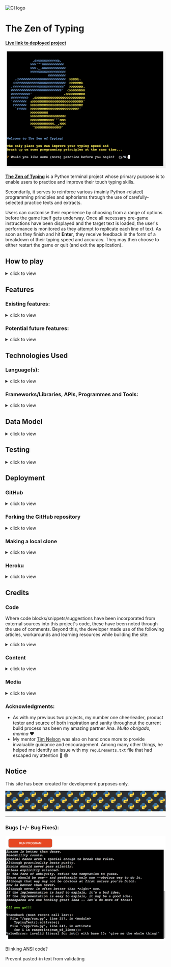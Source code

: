 ![CI logo](https://codeinstitute.s3.amazonaws.com/fullstack/ci_logo_small.png)

# The Zen of Typing

#### [Live link to deployed project](https://zen-of-typing.herokuapp.com/)

![in-game screenshot of deployment terminal](docs/images/screenshots/in-game-deployed.png)

**[The Zen of Typing](https://zen-of-typing.herokuapp.com/)** is a Python terminal project whose primary purpose is to enable users to practice and improve their touch typing skills.

Secondarily, it serves to reinforce various (mainly Python-related) programming principles and aphorisms through the use of carefully-selected practice texts and extracts.

Users can customise their experience by choosing from a range of options before the game itself gets underway. Once all necessary pre-game instructions have been displayed and the target text is loaded, the user's performance is monitored as they attempt to replicate each line of text. As soon as they finish and hit **Enter**, they receive feedback in the form of a breakdown of their typing speed and accuracy. They may then choose to either restart the game or quit (and exit the application).

## How to play

<details>
    <summary>
    click to view
    </summary>

The Zen of Typing is loosely modelled on classic typing programmes such as ['Mavis Beacon Teaches Typing!'](https://en.wikipedia.org/wiki/Mavis_Beacon_Teaches_Typing), which the developer was known to spend countless hours practicing throughout his misspent youth.

![Mavis Beacon game cover](docs/images/mavis-beacon-cover.png)

The title is also a play on ['The Zen of Python'](https://www.python.org/dev/peps/pep-0020/), Pythoneer [Tim Peters'](https://en.wikipedia.org/wiki/Tim_Peters_(software_engineer)) list of fundamental commandments for the then-nascent programming language, which was first issued in 1999 and has since come to be seen as something of a cornerstone document.

To begin, a welcome message is communicated on the start screen and the user is asked if they would like to warm up by tackling a practice text (which is subsequently revealed to be [Tom Cargill's humorous observation now known as the 'ninety-ninety rule'](https://en.wikipedia.org/wiki/Ninety%E2%80%93ninety_rule)).

![How to play screenshot 1](docs/images/screenshots/how-to-play/how-to-play-1.png)

Following this optional practice session - which they can take as many times as they wish - the user is given a multiple-choice menu of target texts, from which they must choose one by using the Up, Down and Enter keys on their keyboard. There are six texts in all, each of which is denoted by a slightly cryptic title/acronym. If the user finds that they are struggling to decide on a text, they may opt to effectively 'roll the dice' by asking the computer to pick one at random for them.

![How to play screenshot 2](docs/images/screenshots/how-to-play/how-to-play-2.png)

Once a text has been chosen, a subsequent menu similarly asks the listener to choose from a range of options, this time corresponding to the number of lines they wish to type. The list is once again navigated using the Up, Down and Enter keys.

![How to play screenshot 3](docs/images/screenshots/how-to-play/how-to-play-3.png)

Having selected both a text and the number of lines to be typed, the user is next asked if they know the secret password. This time they must provide an answer by inputting either 'Y' or 'N' on their keyboard.

![How to play screenshot 4](docs/images/screenshots/how-to-play/how-to-play-4.png)

- If they **don't** know it, a summary of their choices is displayed and the target text is outputted in italics. A bold yellow "Off you go!!!" message signals that the game is underway and they must begin the typing task.

![How to play screenshot 5](docs/images/screenshots/how-to-play/how-to-play-5.png)

- If, on the other hand, they **do** know the secret password (and indicate so by pressing 'Y'), they are prompted to enter it as an input string.
  - If the password they enter happens to be incorrect, they are alerted to this fact by a bold red feedback message, after which the password functionality is discarded and the game begins in the usual fashion (see above)

  ![How to play screenshot 6](docs/images/screenshots/how-to-play/how-to-play-6.png)

  - If they enter a correct password, meanwhile, they unlock a bonus submenu offering the chance to acticate the 'Beast Mode' feature (explained in more detail below).

  ![How to play screenshot 7](docs/images/screenshots/how-to-play/how-to-play-7.png)
</details>

## Features

### Existing features:

<details>
  <summary>
  click to view
  </summary>

![ASCII art typewriter](docs/images/ascii-art-typewriter.jpg)

- #### Python-centric ASCII art hero image and colour scheme
  <details>
    <summary>
    click to view
    </summary>

  The prevalent blue and yellow design palette both draws the user's attention and reinforces the fact that this is very much a [Python](https://en.wikipedia.org/wiki/File:Python-logo-notext.svg) application. Elsewhere, semantic text feedback is displayed in a familiar and intuitive fashion, e.g. error messages in red, success alerts in green. While many terminal projects can look drab and monotone, it was the developer's intention that The Zen of Typing should be anything but.

  ![Features screenshot 1](docs/images/screenshots/features/features-1.png)
    </details>

- #### Immersive sequential flow of multiple-choice menus and questions (enabled c/o the [PyInquirer module](https://github.com/CITGuru/PyInquirer))
  <details>
    <summary>
    click to view
    </summary>

  From a UX standpoint, the [closed-ended](https://en.wikipedia.org/wiki/Closed-ended_question) nature of almost all of the questions with which the user is presented minimises the risk of error and all but eliminates the possibility of invalid user input. This saves time (for both developer and user), while also delivering a neat and concise pre-game interface.
    </details>

- #### Warm-up/Practice option
  <details>
    <summary>
    click to view
    </summary>

  Not everyone is a super-fast expert typist. Similarly, not everyone produces their finest work under pressure. Bearing this in mind, The Zen of Typing allows users to practice their typing in a relaxed fashion without having to worry about performance metrics (the practice mode is not 'recorded', i.e. no speed/accuracy calculations are made). They may then progress to the stricter in-game conditions whenever they feel ready.
  ![Features screenshot 2](docs/images/screenshots/features/features-2.png)
    </details>

- #### Randomised text selection fallback option
  <details>
    <summary>
    click to view
    </summary>

  [Hick's Law](https://lawsofux.com/hicks-law/) states that "the time it takes to make a decision increases with the number and complexity of choices". If, therefore, the user feels somewhat overwhelmed at having to choose between the six available target texts, they can simply ask the [random module](https://docs.python.org/3/library/random.html) to help lighten their cognitive load by deciding for them.
  ![Features screenshot 3](docs/images/screenshots/features/features-3.png)
    </details>

- #### Programming-themed target text content
  <details>
    <summary>
    click to view
    </summary>

  Five of the six available target texts are directly related to computer programming, with a strong Python emphasis. While it would arguably have been simpler to work with generic/filler content, this way the Zen of Typing user stands to kill two birds with one stone (so to speak) by rounding out their coding knowledge as they're working on their typing speed.
  ![Features screenshot 4](docs/images/screenshots/features/features-4.png)
    </details>

- #### API integration
  <details>
    <summary>
    click to view
    </summary>

  One of the five programming-related target texts mentioned above is actually a dynamically-generated random list of responses from an end-point associated with the [pyjokes ("jokes as a service") API](https://pyjok.es/).

  ![pyjokes logo](docs/images/icons/logo-pyjokes.png)
    </details>

- #### Gamification
  <details>
    <summary>
    click to view
    </summary>

  One surefire way to drive user engagement is to harness the principles of [operant conditioning](https://en.wikipedia.org/wiki/Operant_conditioning) when designing an interactive application. The Zen of Typing adheres to this objective on at least two fronts:
  - The user is provided with instant feedback in the form of a results breakdown, consisting of overall time taken, accuracy and average speed (in words typed per minute). In most cases, this alone should be enough of a hook to encourage them to keep playing in the hope of improving on their current personal best score(s)
  ![Features screenshot 5](docs/images/screenshots/features/features-5.png)
  - The secret password/'Beast Mode' functionality is initially alluded to in passing, but quickly becomes a central aspect of the game. Crucially, the user is never directly informed as to how and when the next character of this password will be revealed, so they are kept guessing (and wanting more) to a large extent.
  ![Features screenshot 6](docs/images/screenshots/features/features-6.png)
    </details>

  - #### Input validation and error-checking
    <details>
      <summary>
      click to view
      </summary>

    The one open-ended question demanding user input is the secret password prompt. This is handled in a straightforward binary fashion: if the user enters anything other than the correct (case-sensitive) password, they are informed of their mistake and the game simply starts as normal. This is accomplished by using a compound if statement within the game class's main `activate()` method.
    ![Features screenshot 7](docs/images/screenshots/features/features-7.png)
      </details>

  </details>

### Potential future features:

<details>
  <summary>
  click to view
  </summary>

![ASCII art computer](docs/images/ascii-art-computer.jpg)

- #### Ask user to enter email and send them a breakdown of their typing speed/accuracy (via smtplib module)?
  Given more time, I would have.....

- #### Real-time user feedback, e.g. incorrectly-typed text highlighted in red so that the user can go back and correct mistake(s) (cf. [this example](https://mithil467.github.io/mitype/))

- #### Add padding to terminal output (chiefly the target text and/or user input) to improve readability and overall appearance (cf. [this blog post](https://stackabuse.com/padding-strings-in-python/))

- #### Bind secret password reveal functionality not just to typing speed, but also to accuracy
  </details>

## Technologies Used

### Language(s):

<details>
  <summary>
    click to view
  </summary>

- [Python 3.9.2:](https://www.python.org/downloads/release/python-392/) used to anchor the project and direct all application behaviour
- [JavaScript:](https://en.wikipedia.org/wiki/JavaScript) used to provide the start script needed to run the Code Institute mock terminal in the browser
- [HTML](https://en.wikipedia.org/wiki/HTML) used to construct the elements involved in building the mock terminal in the browser
</details>

### Frameworks/Libraries, APIs, Programmes and Tools:

<details>
  <summary>
    click to view
  </summary>

- Python modules/packages:

  - Standard library imports:

    - [`python-future`:](https://python-future.org/index.html) used to ensure a fully Python 2/3-compatible codebase
    - [`random`:](https://docs.python.org/3/library/random.html) used to implement pseudo-random number generation
    - [`sys`:](https://docs.python.org/3/library/sys.html) used to provide various functions and variables that are used to manipulate different parts of the Python runtime environment
    - [`textwrap`:](https://docs.python.org/3/library/textwrap.html) used for wrapping and formatting of plain text throughout the project (made necessary due to the width and height constraints of the browser mock terminal)
    - [`time`:](https://docs.python.org/3/library/time.html) used to provide ad hoc stopwatch-like functionality when calculating and recording user typing speed

  - Third-party imports:

    - [PyInquirer:](https://github.com/CITGuru/PyInquirer) used to provide a collection of common interactive command line user interfaces, e.g. for compiling multiple-choice questions and managing in-app hierarchical prompts in an intuitive and efficient manner
    - [pyjokes:](https://pyjok.es/) used to supply the project with a randomly-assembled feed of one-line programming jokes, which is then repurposed into one of the app's target texts availabel to the user
    - [Prompt Toolkit:](https://www.npmjs.com/package/react-resize-detector) cross-platform foundational library on top of which PyInquirer (see above) is built

- [Visual Studio Code:](https://code.visualstudio.com/) used as the online IDE for the project
- [Git:](https://git-scm.com/) used to handle version control throughout the project's evolution
- [GitHub:](https://github.com/) used to compile and remotely store the project's codebase following successive local commits initiated from the command line
- [Heroku:](https://heroku.com/) used to deploy the site and aid workflow in line with serverless continuous deployment best practices
- [pyjokes API:](https://pyjok.es/api/) used to request and compile lists of programming jokes as needed (via the module's `get_jokes` function)
- Valentin Bryukhanov's [PEP8 online checker](http://pep8online.com/) was used to [validate](#validation) the project's Python code, in line with best practice.
- [Ezgif image converter:](https://ezgif.com/svg-to-png) used to convert the Python logo used in the creation of a project favicon from `.svg` to `.png` format
- [PicResize:](https://picresize.com/) used to crop and resize images
<!-- - [Responsively App:](https://responsively.app/) Used to frequently test and inspect responsive layout and component rendering as the project took shape
- [Editor.md:](https://pandao.github.io/editor.md/en.html) used to format project Markdown in line with best practices -->

</details>

## Data Model

<details>
  <summary>
    click to view
  </summary>

A `TypingText` class has been used as the main application model.

This class's `__init__` state initialisation method creates properties to store the following app-related information:

- game mode: By default, the class's **`beast`** property is set to `False`. What this means is that the game's Beast Mode (which involves the user having to type target text lines backwards) has not been enabled, and so the normal mode of standard text display is in effect.
- (boolean) game state flags pertaining to each of the following:
  - whether or not the game has **`started`**
  - whether or not the game has **`finished`**
  - whether or not the game is currently **`running`**
- string values (initially set to empty strings) corresponding to the self-explanatory properties of **`text_typed`** and **`text_to_be_typed`**
- user performance- and results-related properties (all of which are initially set to `0`):
  - **`start_time`**
  - **`total_time`**
  - **`typing_accuracy`**
  - **`wpm`** (words per minute)

The class also has three game-centric methods - the names of which are again self-explanatory - that are used to coordinate various aspects of functionality:
  - **`activate()`**
  - **`game_restart()`**
  - **`calculate_results()`**

It was not deemed necessary to create any instances of this class, as the game functionality doesn't really call for it.
</details>

## Testing

<details>
  <summary>
    click to view
  </summary>

### Bugs:
  <details>
      <summary>
      click to view
      </summary>

#### Solved Bugs:

It is possible to copy the repository to your local machine so that you can fix merge conflicts, add or remove files and push larger commits without affecting the original project code. Cloning a repository pulls down a full copy of all the repo data that GitHub has at that point in time. See the [GitHub Docs](https://docs.github.com/en/github/creating-cloning-and-archiving-repositories/cloning-a-repository) for further information, and below for a brief summary...

#### Remaining Bugs:

It is possible to copy the repository to your local machine so that you can fix merge conflicts, add or remove files and push larger commits without affecting the original project code. Cloning a repository pulls down a full copy of all the repo data that GitHub has at that point in time. See the [GitHub Docs](https://docs.github.com/en/github/creating-cloning-and-archiving-repositories/cloning-a-repository) for further information, and below for a brief summary...
      </details>

### Validation:
  <details>
      <summary>
      click to view
      </summary>

Valentin Bryukhanov's [online validation tool](http://pep8online.com/) was used to ensure that all of the project's Python source code is [Pep 8-compliant](https://legacy.python.org/dev/peps/pep-0008/). This checking was done by simply copying and pasting the contents of both the `run.py` file into the relevant field and clicking on **Check code**. Initially a number of non-compliance errors were returned; these were mostly in the form of "E501: line too long" messages. After making all necessary modifications, the Python code now passes through this validator without any problems:

![run.py validation](docs/images/validation/python-validation.png)

![Python validation icon](docs/images/icons/icon-python-validation.png)
      </details>

</details>

## Deployment

### GitHub

<details>
  <summary>
    click to view
  </summary>

This project was developed in a repository built on top of the [Code Institute Python Essentials template repository](https://github.com/Code-Institute-Org/python-essentials-template), thus inheriting the latter's main directory structure and starter files.

Creating the repository from the template involved following each of these steps:

1. On GitHub.com, navigate to the main page of the template repository - in this case, [this page](https://github.com/Code-Institute-Org/python-essentials-template).

![Deployment screenshot 1](docs/images/screenshots/deployment/deployment-1.png)

2. Above the file list, click **Use this template**.

![Deployment screenshot 2](docs/images/screenshots/deployment/deployment-2.png)

3. On the next screen, select the account you want to own the repository from the **Owner** drop-down menu.

![Deployment screenshot 3](docs/images/screenshots/deployment/deployment-3.png)

4. Enter a **Repository name**, as well as an optional **Description**.

![Deployment screenshot 4](docs/images/screenshots/deployment/deployment-4.png)

5. Choose a repository visibility. NB: To meet Code Institute project submission criteria, this must be set to **Public**.

![Deployment screenshot 5](docs/images/screenshots/deployment/deployment-5.png)

6. Click **Create repository from template**.

![Deployment screenshot 6](docs/images/screenshots/deployment/deployment-6.png)

_For a more detailed explanation, see ['Creating a repository from a template'](https://docs.github.com/en/repositories/creating-and-managing-repositories/creating-a-repository-from-a-template) (GitHub Docs)_
</details>

### Forking the GitHub repository

<details>
  <summary>
    click to view
  </summary>

It is possible to fork this project's GitHub repository to view and/or make changes without affecting the original. This is achieved by following these steps...

_NB: The steps outlined below assume that you already have [Git](https://git-scm.com/) set up on your computer - for an overview of how to download, install, and configure Git, consult the [GitHub Docs](https://docs.github.com/en/github-ae@latest/articles/set-up-git)_

1. [**Sign in** to your GitHub account](https://github.com/login) and locate the [relevant repository](https://github.com/loosenthedark/zen-of-typing).

2. Click on **Fork**, located near the top right-hand corner of the repository page.

![Deployment screenshot 7](docs/images/screenshots/deployment/deployment-7.png)

3. You will now have a copy of this project's repository in your own GitHub account.
</details>

### Making a local clone

<details>
  <summary>
    click to view
  </summary>

It is possible to copy the repository to your local machine so that you can fix merge conflicts, add or remove files and push larger commits without affecting the original project code. Cloning a repository pulls down a full copy of all the repo data that GitHub has at that point in time. See the [GitHub Docs](https://docs.github.com/en/github/creating-cloning-and-archiving-repositories/cloning-a-repository) for further information, and below for a brief summary...

1. [**Sign in** to your GitHub account](https://github.com/login) and locate the [relevant repository](https://github.com/loosenthedark/zen-of-typing).

2. Click on the **Code** dropdown next to the green **Gitpod** button. This will reveal the **Clone** option.

![Deployment screenshot 8](docs/images/screenshots/deployment/deployment-8.png)

3. In order to clone the repository using `HTTPS`, select **HTTPS** and copy the link shown (there is a copy button to the right of the URL).

![Deployment screenshot 9](docs/images/screenshots/deployment/deployment-9.png)

4. Next, open **Git Bash** (see [here](https://git-scm.com/downloads) for an overview of download options, if required).

5. Change the current working directory on your local machine to the location where you want the cloning to be made.

6. Type `git clone` into your IDE terminal followed by the URL you copied in Step 3 above, i.e.

```
https://github.com/loosenthedark/zen-of-typing.git
```

7. Press **Enter**.

8. Your local clone has now been created.

_See the [GitHub Docs](https://docs.github.com/en/github/creating-cloning-and-archiving-repositories) for more information on all of the above processes._
</details>

### Heroku

<details>
  <summary>
    click to view
  </summary>

The application is deployed on [**Heroku**](https://heroku.com/), and can be accessed using the following URL: https://zen-of-typing.herokuapp.com/

The steps involved in deploying to Heroku were as follows:

1. Create a `requirements.txt` file from the command line, and populate it with a list of project dependencies:

  ```
  pip freeze > requirements.txt
  ```

2. Save, commit and push your changes to GitHub.

3. Create a `Procfile`

  ```
  echo web: node index.js > Procfile
  ```

_NB: This file comes baked-in with the [Code Institute project template repository](https://github.com/Code-Institute-Org/python-essentials-template), so can be skipped if you are using that in your own build_

4. Create an account with Heroku, selecting Python as the primary development language.

5. [Log in to your account](https://id.heroku.com/login), and in the top right-hand corner of the **Dashboard** click on **New > Create new app**

![Deployment screenshot 10](docs/images/screenshots/deployment/deployment-10.png)

6. Enter a unique name for your app and select your region. Click on **Create app**.

7. Go to **Settings**

![Deployment screenshot 11](docs/images/screenshots/deployment/deployment-11.png)

8. Click on the **Reveal Config Vars** button in the 'Config Vars' section.

![Deployment screenshot 12](docs/images/screenshots/deployment/deployment-12.png)

9. Enter PORT in the KEY field and 8000 in the VALUE field.

![Deployment screenshot 13](docs/images/screenshots/deployment/deployment-13.png)

10. In the 'Buildpacks' section further down the settings page, click on **Add buildpack**.

![Deployment screenshot 14](docs/images/screenshots/deployment/deployment-14.png)

11. Select **python** and **nodejs** from the menu of "officially supported buildpacks".

![Deployment screenshot 15](docs/images/screenshots/deployment/deployment-15.png)

_NB: Python must be placed at the top of your app's buildpack list. You can drag and drop your buildpacks to reposition them if necessary._

12. Go to **Deploy**.

![Deployment screenshot 16](docs/images/screenshots/deployment/deployment-16.png)

13. Select **GitHub** in the 'Deployment method' section.

![Deployment screenshot 17](docs/images/screenshots/deployment/deployment-17.png)

14. In the 'Connect to GitHub' section, search for the repository you wish to use, then click **Connect**.

![Deployment screenshot 19](docs/images/screenshots/deployment/deployment-19.png)

15. Ensure that the project's main or master branch (depending on which is being used as the primary branch) is selected under 'Deploy a GitHub branch' in the 'Manual deploy' section.

![Deployment screenshot 18](docs/images/screenshots/deployment/deployment-18.png)

_NB: If you choose to **Enable Automatic Deploys**, Heroku will rebuild the app every time you push a change to GitHub (which is considered best practice in most instances)._

16. After clicking on the **Deploy Branch** button, you should see a message confirming that "Your app was successfully deployed" followed by a **View** button which can be clicked to launch and view the app.
</details>

## Credits

### Code

Where code blocks/snippets/suggestions have been incorporated from external sources into this project's code, these have been noted through the use of comments. Beyond this, the developer made use of the following articles, workarounds and learning resources while building the site:
<details>
  <summary>
    click to view
  </summary>

- ['How to let the user select an input from a finite list?'](https://stackoverflow.com/questions/37565793/how-to-let-the-user-select-an-input-from-a-finite-list#comment100075818_37567304) (Stack Overflow)

- ['How to print colored text to the terminal'](https://stackoverflow.com/a/39452138/12176426) (Stack Overflow)

- ['ANSI escape code'](https://en.wikipedia.org/wiki/ANSI_escape_code#SGR_(Select_Graphic_Rendition)_parameters) (Wikipedia)

- ['Ternary Operator in Python'](https://www.geeksforgeeks.org/ternary-operator-in-python/) (GeeksforGeeks)

- ['How to Do Ternary Operator Assignment in Python'](https://www.webucator.com/article/how-to-do-ternary-operator-assignment-in-python/) (Webucator)

- ['How to measure elapsed time in Python?'](https://stackoverflow.com/questions/7370801/how-to-measure-elapsed-time-in-python/7370824#7370824) (Stack Overflow) (as suggested by my [mentor](#acknowledgments))

- ['PEP 257 -- Docstring Conventions'](https://www.python.org/dev/peps/pep-0257/) (Python.org)

- ['Using global variables in a function'](https://stackoverflow.com/questions/423379/using-global-variables-in-a-function) (Stack Overflow)

- ['How to split up a long f-string in python?'](https://stackoverflow.com/questions/48881196/how-to-split-up-a-long-f-string-in-python) (Stack Overflow)

- ['Absolute vs Relative Imports in Python'](https://realpython.com/absolute-vs-relative-python-imports/) (Real Python)

- ['From virtualenv, pip freeze > requirements.txt give TONNES of garbage! How to trim it out?'](https://stackoverflow.com/a/41707616/12176426)

<!-- - ['pep8 warning on regex string in Python, Eclipse'](https://stackoverflow.com/a/19030982/12176426) -->

- ['Create Your Own Python Projects'](https://www.linkedin.com/learning/python-projects-14276284/create-your-own-python-projects) (LinkedIn Learning)

- ['12 Beginner Python Projects - Coding Course'](https://www.youtube.com/watch?v=8ext9G7xspg) (Kylie Ying/freeCodeCamp)
</details>

### Content
<details>
  <summary>
    click to view
  </summary>

- All of the `body` text (game instructions, user feedback etc.) was composed by the developer

- The short introductory practice text is a direct citation lifted from Tom Cargill's ['Ninety-ninety rule'](https://en.wikipedia.org/wiki/Ninety%E2%80%93ninety_rule) (Wikipedia)

- Five of the six target texts provided are abridged versions of external resources that have been redirected into locally-stored `.txt` files. Those external resources are as follows:

  - ['Don't repeat yourself'](https://en.wikipedia.org/wiki/Don%27t_repeat_yourself) (Wikipedia)

  - ['Object-oriented programming'](https://en.wikipedia.org/wiki/Object-oriented_programming) (Wikipedia)

  - ['History of Python' > 'Version 3'](https://en.wikipedia.org/wiki/History_of_Python#Version_3) (Wikipedia)

  - The text content of the project's `sunscreen.txt` file is an edited version of the lyrics to [Baz Luhrmann's 1997 spoken-word single 'Everybody’s Free (To Wear Sunscreen)'](https://genius.com/Baz-luhrmann-everybodys-free-to-wear-sunscreen-lyrics) (Genius)

  - ['PEP 20 -- The Zen of Python'](https://www.python.org/dev/peps/pep-0020/) (Python.org)

- As documented [above](#technologies-used), the sixth list of lines to be typed is in fact a dynamically-loaded response from a [pyjokes API](https://pyjok.es/) end-point.
</details>

### Media
<details>
  <summary>
    click to view
  </summary>

| Media title/description  | Media format  | Credit  | Link to original media source(s)  | 
| :------------ |:--------------- |:-----|:---------------|
| Python icon ASCII art      | `.txt`        | [Matthew Barber (honno) on GitHub](https://github.com/honno)      | [Reddit (Python subreddit)](https://www.reddit.com/r/Python/comments/ifag14/python_logo_in_colored_ascii_art/)      |
| Python background wallpaper      | `.png`        | [Reddit](https://www.reddit.com/r/Python/)      | [Python subreddit](https://styles.redditmedia.com/t5_2qh0y/styles/bannerBackgroundImage_rluqfluf65a51.png?width=4000&s=f108e1238e79b5d46cf4b999a9915a0eb432fd28)      |
| Python logo used to create favicon      | `.svg`        | [Wikipedia](https://en.wikipedia.org/wiki/Python_(programming_language))      | [Wikipedia](https://en.wikipedia.org/wiki/File:Python-logo-notext.svg)      |
| pyjokes logo      | `.png`        | [pyjokes Docs](https://pyjok.es/))      | [pyjokes Docs](https://pyjok.es/images/pyjokes.png)      |
| Typewriter ASCII art      | `.jpg`        | [Pinterest](https://www.pinterest.ie/pin/367958232045511139/))      | [chelleline.com](https://i.pinimg.com/564x/a3/1c/50/a31c500c310594711c751d4243af56ae.jpg)      |
| Computer ASCII art      | `.jpg`        | [Pinterest](https://www.pinterest.ie/pin/288441551133848897/))      | [text-mode.tumblr.com/](https://i.pinimg.com/564x/fb/ce/08/fbce08ffcfd01f555e3ae4c681899d7e.jpg)      |
</details>

### Acknowledgments:

- As with my previous two projects, my number one cheerleader, product tester and source of both inspiration and sanity throughout the current build process has been my amazing partner Ana. _Muito obrigado, menina_ ❤️
- My mentor [Tim Nelson](https://github.com/TravelTimN) was also on hand once more to provide invaluable guidance and encouragement. Among many other things, he helped me identify an issue with my `requirements.txt` file that had escaped my attention 🙌 😅

## Notice

This site has been created for development purposes only.

![Python logo wallpaper background](docs/images/bg-python.png)

************************************************

### Bugs (+/- Bug Fixes):

![Bug: ValueError showing in deployment terminal](docs/images/screenshots/bugs/bug-valueerror.png)

Blinking ANSI code?

Prevent pasted-in text from validating
